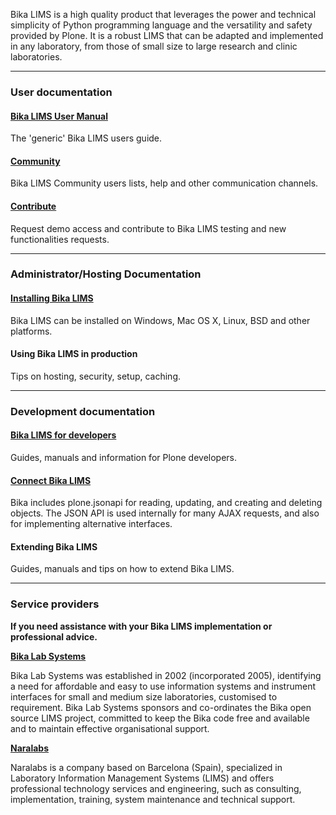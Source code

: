 Bika LIMS is a high quality product that leverages the power and technical simplicity of Python programming language and the versatility and safety provided by Plone. It is a robust LIMS that can be adapted and implemented in any laboratory, from those of small size to large research and clinic laboratories.

***
### User documentation
#### [Bika LIMS User Manual](http://bika3.bikalabs.com/knowledge-centre/manual/bika-3-user-manual)
The 'generic' Bika LIMS users guide.

#### [Community](https://github.com/bikalabs/Bika-LIMS/wiki/Community)
Bika LIMS Community users lists, help and other communication channels.

#### [Contribute](https://github.com/bikalabs/Bika-LIMS/wiki/Contribute)
Request demo access and contribute to Bika LIMS testing and new functionalities requests.
***

### Administrator/Hosting Documentation
#### [Installing Bika LIMS](https://github.com/bikalabs/Bika-LIMS/wiki/Bika-LIMS-Installation)
Bika LIMS can be installed on Windows, Mac OS X, Linux, BSD and other platforms.

#### Using Bika LIMS in production
Tips on hosting, security, setup, caching.

***
### Development documentation
#### [Bika LIMS for developers](https://github.com/bikalabs/Bika-LIMS/wiki/Bika-LIMS-for-developers)
Guides, manuals and information for Plone developers.

#### [Connect Bika LIMS](https://github.com/bikalabs/Bika-LIMS/wiki/BIKA-JSON-API)
Bika includes plone.jsonapi for reading, updating, and creating and deleting objects. The JSON API is used internally for many AJAX requests, and also for implementing alternative interfaces.

#### Extending Bika LIMS
Guides, manuals and tips on how to extend Bika LIMS.

***

### Service providers
**If you need assistance with your Bika LIMS implementation or professional advice.**

**[Bika Lab Systems](http://bikalabs.com)**

Bika Lab Systems was established in 2002 (incorporated 2005), identifying a need for affordable and easy to use information systems and instrument interfaces for small and medium size laboratories, customised to requirement. Bika Lab Systems sponsors and co-ordinates the Bika open source LIMS project, committed to keep the Bika code free and available and to maintain effective organisational support.

**[Naralabs](http://naralabs.com)**

Naralabs is a company based on Barcelona (Spain), specialized in Laboratory Information Management Systems (LIMS) and offers professional technology services and engineering, such as consulting, implementation, training, system maintenance and technical support. 